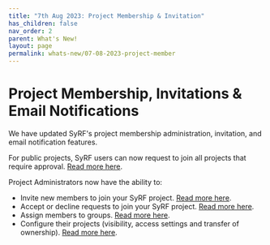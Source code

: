 ```yaml
---
title: "7th Aug 2023: Project Membership & Invitation"
has_children: false
nav_order: 2
parent: What's New!
layout: page
permalink: whats-new/07-08-2023-project-member
---
```




# Project Membership, Invitations & Email Notifications

We have updated SyRF's project membership administration, invitation, and email notification features. 

For public projects, SyRF users can now request to join all projects that require approval. [Read more here](../nav-project-settings.html). 


Project Administrators now have the ability to: 

* Invite new members to join your SyRF project. [Read more here](../member-inviting.html).
* Accept or decline requests to join your SyRF project.  [Read more here](../member-respond-join.html).
* Assign members to groups. [Read more here](../members-groups.html). 
* Configure their projects (visibility, access settings and transfer of ownership).  [Read more here](../nav-project-settings#visibility--access.html).




